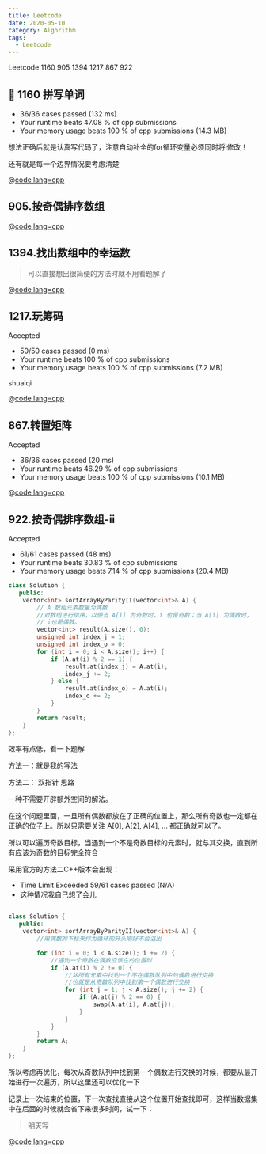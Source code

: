 ```yaml
---
title: Leetcode 
date: 2020-05-10
category: Algorithm
tags:
  - Leetcode
---
```


Leetcode 1160 905 1394 1217 867 922

<!-- more -->

## 📌 1160 拼写单词

- 36/36 cases passed (132 ms)
- Your runtime beats 47.08 % of cpp submissions
- Your memory usage beats 100 % of cpp submissions (14.3 MB)

想法正确后就是认真写代码了，注意自动补全的for循环变量必须同时将i修改！

还有就是每一个边界情况要考虑清楚

@[code lang=cpp](@/code/leetcode/1160.拼写单词.cpp/)

## 905.按奇偶排序数组

@[code lang=cpp](@/code/leetcode/905.按奇偶排序数组.cpp/)

## 1394.找出数组中的幸运数

>可以直接想出很简便的方法时就不用看题解了

@[code lang=cpp](@/code/leetcode/1394.找出数组中的幸运数.cpp/)

## 1217.玩筹码

Accepted
- 50/50 cases passed (0 ms)
- Your runtime beats 100 % of cpp submissions
- Your memory usage beats 100 % of cpp submissions (7.2 MB)

shuaiqi

@[code lang=cpp](@/code/leetcode/1217.玩筹码.cpp/)

## 867.转置矩阵

Accepted
- 36/36 cases passed (20 ms)
- Your runtime beats 46.29 % of cpp submissions
- Your memory usage beats 100 % of cpp submissions (10.1 MB)

@[code lang=cpp](@/code/leetcode/867.转置矩阵.cpp/)

## 922.按奇偶排序数组-ii

Accepted
- 61/61 cases passed (48 ms)
- Your runtime beats 30.83 % of cpp submissions
- Your memory usage beats 7.14 % of cpp submissions (20.4 MB)


```cpp
class Solution {
   public:
    vector<int> sortArrayByParityII(vector<int>& A) {
        // A 数组元素数量为偶数
        //对数组进行排序，以便当 A[i] 为奇数时，i 也是奇数；当 A[i] 为偶数时，
        // i也是偶数。
        vector<int> result(A.size(), 0);
        unsigned int index_j = 1;
        unsigned int index_o = 0;
        for (int i = 0; i < A.size(); i++) {
            if (A.at(i) % 2 == 1) {
                result.at(index_j) = A.at(i);
                index_j += 2;
            } else {
                result.at(index_o) = A.at(i);
                index_o += 2;
            }
        }
        return result;
    }
};
```
效率有点低，看一下题解

方法一：就是我的写法

方法二： 双指针
思路

一种不需要开辟额外空间的解法。

在这个问题里面，一旦所有偶数都放在了正确的位置上，那么所有奇数也一定都在正确的位子上。所以只需要关注 A[0], A[2], A[4], ... 都正确就可以了。

所以可以遍历奇数目标，当遇到一个不是奇数目标的元素时，就与其交换，直到所有应该为奇数的目标完全符合

采用官方的方法二C++版本会出现：
- Time Limit Exceeded 59/61 cases passed (N/A)
- 这种情况我自己想了会儿

```cpp

class Solution {
   public:
    vector<int> sortArrayByParityII(vector<int>& A) {
        //用偶数的下标来作为循环的开头刚好不会溢出

        for (int i = 0; i < A.size(); i += 2) {
            //遇到一个奇数在偶数应该在的位置时
            if (A.at(i) % 2 != 0) {
                //从所有元素中找到一个不在偶数队列中的偶数进行交换
                //也就是从奇数队列中找到第一个偶数进行交换
                for (int j = 1; j < A.size(); j += 2) {
                    if (A.at(j) % 2 == 0) {
                        swap(A.at(i), A.at(j));
                    }
                }
            }
        }
        return A;
    }
};
```

所以考虑再优化，每次从奇数队列中找到第一个偶数进行交换的时候，都要从最开始进行一次遍历，所以这里还可以优化一下

记录上一次结束的位置，下一次查找直接从这个位置开始查找即可，这样当数据集中在后面的时候就会省下来很多时间，试一下：

>明天写

@[code lang=cpp](@/code/leetcode/922.按奇偶排序数组-ii.cpp/)
